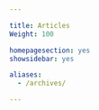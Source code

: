 ```yaml
---

title: Articles
Weight: 100

homepagesection: yes
showsidebar: yes

aliases:
  - /archives/

---
```

